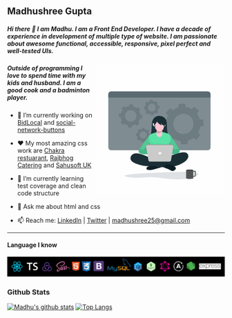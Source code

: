 ## Madhushree Gupta


##### Hi there 👋  I am Madhu. I am a Front End Developer. I have a decade of experience in development of multiple type of website. I am passionate about awesome functional, accessible, responsive, pixel perfect and well-tested UIs. 

<img align="right" alt="illustration of web developer with laptop" src="./uploads/animation_300_kilkrhtd.gif" width="300" />

##### Outside of programming I love to spend time with my kids and husband. I am a good cook and a badminton player. 

- 🔭  I’m currently working on [BidLocal](https://github.com/Snugles/bid-local) and [social-network-buttons](https://github.com/madhushree007/social-sharing-buttons)

- :heart:  My most amazing css work are [Chakra restuarant](https://www.chakra.restaurant/), [Rajbhog Catering](http://rajbhogcatering.co.uk/) and [Sahusoft UK](http://sahusoft.co.uk/)

- 🌱  I’m currently learning test coverage and clean code structure

- 💬 Ask me about html and css

- 📫  Reach me: [LinkedIn](https://www.linkedin.com/in/madhushree-gupta/) | [Twitter](https://twitter.com/madhusahu) | madhushree25@gmail.com                                                                          



<hr width='100%' />


#### Language I know

![alt text](./uploads/techpsd.jpg)

### Github Stats

  [![Madhu's github stats](https://github-readme-stats.vercel.app/api?username=madhushree007&theme=cobalt)](https://github.com/madhushree007/github-readme-stats)
  [![Top Langs](https://github-readme-stats.vercel.app/api/top-langs/?username=madhushree007&theme=cobalt)](https://github.com/madhushree007/github-readme-stats)




